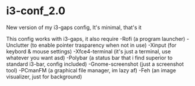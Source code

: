 # i3-conf_2.0
New version of my i3-gaps config, It's minimal, that's it


This config works with i3-gaps, it also require
-Rofi (a program launcher)
-Unclutter (to enable pointer trasparency when not in use)
-Xinput (for keybord & mouse settings)
-Xfce4-terminal (it's just a terminal, use whatever you want asd)
-Polybar (a status bar that i find superior to standard i3-bar, config included)
-Gnome-screenshot (just a screenshot tool)
-PCmanFM (a graphical file manager, im lazy af)
-Feh (an image visualizer, just for background)
